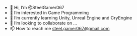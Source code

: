 - 👋 Hi, I’m @SteelGamer067
- 👀 I’m interested in Game Programming
- 🌱 I’m currently learning Unity, Unreal Engine and CryEngine
- 💞️ I’m looking to collaborate on ...
- 📫 How to reach me steel.gamer067@gmail.com

<!---
SteelGamer067/SteelGamer067 is a ✨ special ✨ repository because its `README.md` (this file) appears on your GitHub profile.
You can click the Preview link to take a look at your changes.
--->
